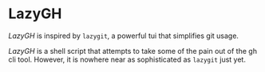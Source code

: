 # LazyGH

*LazyGH* is inspired by `lazygit`, a powerful tui that simplifies git usage. 

*LazyGH* is a shell script that attempts to take some of the pain out of the gh
cli tool. However, it is nowhere near as sophisticated as `lazygit` just yet.


